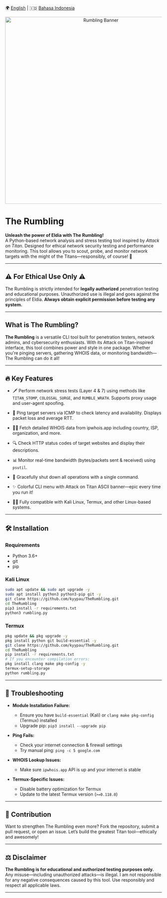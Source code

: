 🌍 [English](README.md) | 🇮🇩 [Bahasa Indonesia](README_ID.md)

<p align="center">
  <img src="banner.jpg" alt="Rumbling Banner" width="600"/>
</p>

# The Rumbling

**Unleash the power of Eldia with The Rumbling!**  
A Python-based network analysis and stress testing tool inspired by *Attack on Titan*. Designed for ethical network security testing and performance monitoring. This tool allows you to scout, probe, and monitor network targets with the might of the Titans—responsibly, of course! 🚨

---

## ⚠️ For Ethical Use Only ⚠️

The Rumbling is strictly intended for **legally authorized** penetration testing and educational purposes. Unauthorized use is illegal and goes against the principles of Eldia. **Always obtain explicit permission before testing any system.**

---

## What is The Rumbling?

**The Rumbling** is a versatile CLI tool built for penetration testers, network admins, and cybersecurity enthusiasts. With its Attack on Titan-inspired interface, this tool combines power and style in one package. Whether you're pinging servers, gathering WHOIS data, or monitoring bandwidth—The Rumbling can do it all!

---

## 🔥 Key Features

- 🗡️ Perform network stress tests (Layer 4 & 7) using methods like `TITAN_STOMP`, `COLOSSAL_SURGE`, and `RUMBLE_WRATH`. Supports proxy usage and user-agent spoofing.

- 📡 Ping target servers via ICMP to check latency and availability. Displays packet loss and average RTT.

- 🕵️‍♂️ Fetch detailed WHOIS data from ipwhois.app including country, ISP, organization, and more.

- 🔍 Check HTTP status codes of target websites and display their descriptions.

- 📊 Monitor real-time bandwidth (bytes/packets sent & received) using `psutil`.

- 🛑 Gracefully shut down all operations with a single command.

- ✨ Colorful CLI menu with Attack on Titan ASCII banner—epic every time you run it!

- 🐧📱 Fully compatible with Kali Linux, Termux, and other Linux-based systems.

---

## 🛠️ Installation

### Requirements

- Python 3.6+
- git
- pip

### Kali Linux

```bash
sudo apt update && sudo apt upgrade -y
sudo apt install python3 python3-pip git -y
git clone https://github.com/kyypau/TheRumbling.git
cd TheRumbling
pip3 install -r requirements.txt
python3 rumbling.py
````

### Termux

```bash
pkg update && pkg upgrade -y
pkg install python git build-essential -y
git clone https://github.com/kyypau/TheRumbling.git
cd TheRumbling
pip install -r requirements.txt
# If you encounter compilation errors:
pkg install clang make pkg-config -y
termux-setup-storage
python rumbling.py
```

---

## 🧩 Troubleshooting

* **Module Installation Failure:**

  * Ensure you have `build-essential` (Kali) or `clang make pkg-config` (Termux) installed
  * Upgrade pip: `pip3 install --upgrade pip`

* **Ping Fails:**

  * Check your internet connection & firewall settings
  * Try manual ping: `ping -c 5 google.com`

* **WHOIS Lookup Issues:**

  * Make sure `ipwhois.app` API is up and your internet is stable

* **Termux-Specific Issues:**

  * Disable battery optimization for Termux
  * Update to the latest Termux version (`>=0.118.0`)

---

## 🤝 Contribution

Want to strengthen The Rumbling even more? Fork the repository, submit a pull request, or open an issue. Let’s build the greatest Titan tool—ethically and awesomely!

---

## ⚖️ Disclaimer

**The Rumbling is for educational and authorized testing purposes only.**
Any misuse—including unauthorized attacks—is illegal.
I am not responsible for any negative consequences caused by this tool.
Use responsibly and respect all applicable laws.

---
